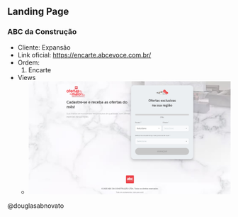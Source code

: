 ## Landing Page 

### ABC da Construção

- Cliente: Expansão
- Link oficial: https://encarte.abcevoce.com.br/
- Ordem:
    1. Encarte 
- Views
    - ![View 1](./github/view-1.jpg) 

@douglasabnovato

